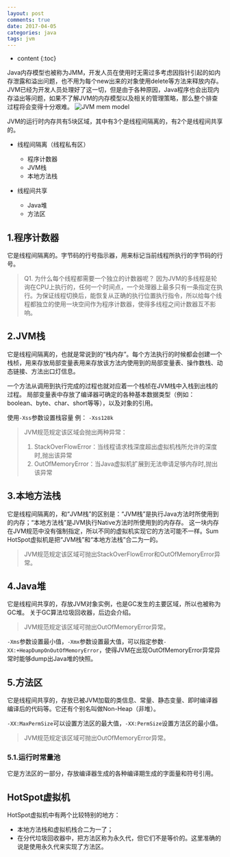 ```yaml
---
layout: post
comments: true
date: 2017-04-05
categories: java
tags: jvm
---
```


* content
{:toc}


Java内存模型也被称为JMM，开发人员在使用时无需过多考虑因指针引起的如内存泄露和溢出问题，也不用为每个new出来的对象使用delete等方法来释放内存。JVM已经为开发人员处理好了这一切，但是由于各种原因，Java程序也会出现内存溢出等问题，如果不了解JVM的内存模型以及相关的管理策略，那么整个排查过程将会变得十分艰难。
![JVM mem model](http://7xriy2.com1.z0.glb.clouddn.com/JVM%20mem%20model.png "JVM mem model")

JVM的运行时内存共有5块区域，其中有3个是线程间隔离的，有2个是线程间共享的。

- 线程间隔离（线程私有区）
	- 程序计数器
	- JVM栈
	- 本地方法栈

- 线程间共享
	- Java堆
	- 方法区





## 1.程序计数器
它是线程间隔离的。字节码的行号指示器，用来标记当前线程所执行的字节码的行号。

>Q1. 为什么每个线程都需要一个独立的计数器呢？
因为JVM的多线程是轮询在CPU上执行的，任何一个时间点，一个处理器上最多只有一条指定在执行。为保证线程切换后，能恢复从正确的执行位置执行指令，所以给每个线程都独立的使用一块空间作为程序计数器，使得多线程之间计数器互不影响。

## 2.JVM栈

它是线程间隔离的，也就是常说到的“栈内存”。每个方法执行的时候都会创建一个栈桢，用来存放局部变量表用来存放该方法内使用到的局部变量表、操作数栈、动态链接、方法出口灯信息。

一个方法从调用到执行完成的过程也就对应着一个栈桢在JVM栈中入栈到出栈的过程。
局部变量表中存放了编译器可确定的各种基本数据类型（例如：boolean、byte、char、short等等），以及对象的引用。

使用<code>-Xss</code>参数设置栈容量 例： <code>-Xss128k</code>

>JVM规范规定该区域会抛出两种异常：
>1. StackOverFlowError：当线程请求栈深度超出虚拟机栈所允许的深度时,抛出该异常
>2. OutOfMemoryError：当Java虚拟机扩展到无法申请足够内存时,抛出该异常

## 3.本地方法栈

它是线程间隔离的，和“JVM栈”的区别是：“JVM栈”是执行Java方法时所使用到的内存；“本地方法栈”是JVM执行Native方法时所使用到的内存存。
这一块内存在JVM规范中没有强制指定，所以不同的虚拟机实现它的方法可能不一样。Sum HotSpot虚拟机是把“JVM栈”和“本地方法栈”合二为一的。

>JVM规范规定该区域可抛出StackOverFlowError和OutOfMemoryError异常。

## 4.Java堆
它是线程间共享的，存放JVM对象实例，也是GC发生的主要区域，所以也被称为GC堆。
关于GC算法垃圾回收器，后边会介绍。

>JVM规范规定该区域可抛出OutOfMemoryError异常。

<code>-Xms</code>参数设置最小值，<code>-Xmx</code>参数设置最大值，可以指定参数<code>-XX:+HeapDumpOnOutOfMemoryError</code>，使得JVM在出现OutOfMemoryError异常异常时能够dump出Java堆的快照。

## 5.方法区
它是线程间共享的，存放已被JVM加载的类信息、常量、静态变量、即时编译器编译后的代码等。它还有个别名叫做Non-Heap（非堆）。

<code>-XX:MaxPermSize</code>可以设置方法区的最大值，<code>-XX:PermSize</code>设置方法区的最小值。

>JVM规范规定该区域可抛出OutOfMemoryError异常。

### 5.1.运行时常量池
它是方法区的一部分，存放编译器生成的各种编译期生成的字面量和符号引用。


## HotSpot虚拟机
HotSpot虚拟机中有两个比较特别的地方：

- 本地方法栈和虚拟机栈合二为一了；
- 在分代垃圾回收器中，把方法区称为永久代，但它们不是等价的。这里准确的说是使用永久代来实现了方法区。

